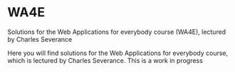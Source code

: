 # WA4E
Solutions for the Web Applications for everybody course (WA4E), lectured by Charles Severance

Here you will find solutions for the Web Applications for everybody course, which is lectured by Charles Severance.
This is a work in progress
